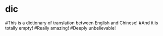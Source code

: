 # dic
#This is a dictionary of translation between English and Chinese!
#And it is totally empty!
#Really amazing!
#Deeply unbelievable!
